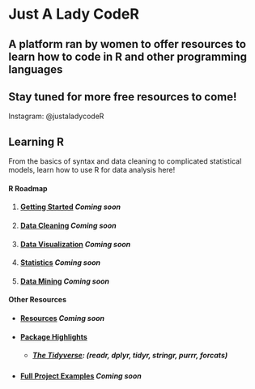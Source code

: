 # Just A Lady CodeR

## A platform ran by women to offer resources to learn how to code in R and other programming languages
## Stay tuned for more free resources to come!
Instagram: @justaladycodeR

## Learning R 
From the basics of syntax and data cleaning to complicated statistical models, learn how to use R for data analysis here!  
#### R Roadmap
  1. #### [Getting Started](https://github.com/jamiekerlin/justaladycoder/tree/main/Learning_R/1_Getting_Started)  *Coming soon*
  2. #### [Data Cleaning](https://github.com/jamiekerlin/justaladycoder/tree/main/Learning_R/2_Data_Cleaning)  *Coming soon*
  3. #### [Data Visualization](https://github.com/jamiekerlin/justaladycoder/tree/main/Learning_R/3_Data_Visualization)  *Coming soon*
  4. #### [Statistics](https://github.com/jamiekerlin/justaladycoder/tree/main/Learning_R/4_Statistics)  *Coming soon*
  5. #### [Data Mining](https://github.com/jamiekerlin/justaladycoder/tree/main/Learning_R/5_Data_Mining)  *Coming soon*

#### Other Resources   
  * #### [Resources](https://github.com/jamiekerlin/justaladycoder/tree/main/Learning_R/Resources)  *Coming soon*
  * #### [Package Highlights](https://github.com/jamiekerlin/justaladycoder/tree/main/Learning_R/Package_Highlights)
    * ##### [The Tidyverse](https://rpubs.com/jamiekerlin/tidyverse-intro): (readr, dplyr, tidyr, stringr, purrr, forcats) 
  * #### [Full Project Examples](https://github.com/jamiekerlin/justaladycoder/tree/main/Learning_R/Full_Project_Examples)  *Coming soon*
